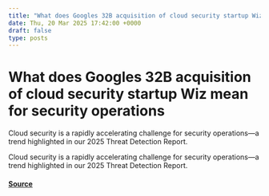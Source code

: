```yaml
---
title: "What does Googles 32B acquisition of cloud security startup Wiz mean for security operations"
date: Thu, 20 Mar 2025 17:42:00 +0000
draft: false
type: posts
---
```

# What does Googles 32B acquisition of cloud security startup Wiz mean for security operations





Cloud security is a rapidly accelerating challenge for security operations—a trend highlighted in our 2025 Threat Detection Report.

Cloud security is a rapidly accelerating challenge for security operations—a trend highlighted in our 2025 Threat Detection Report.

#### [Source](https://redcanary.com/blog/security-operations/google-wiz-acquisition/)

